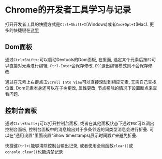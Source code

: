 # Chrome的开发者工具学习与记录

打开开发者工具的快捷方式是`Ctrl+Shift+I`(Windows)或者`Cmd+Opt+I`(Mac). 更多的快捷键在[这里][1]

## Dom面板

通过`Ctrl+Shift+c`可以启动Devtools的Dom面板, 在里面, 选定某个元素后按`F2`可以直接对元素进行编辑, `Ctrl-Enter`会保存修改, `ESC`退出编辑模式则不会保存修改.

通过在元素上右键点击`Scroll Into View`可以直接滚动到相应元素, 无需自己查找位置. Dom元素本身还可以在子树更改, 属性更改, 节点移除的情况下设置断点来查看问题.

## 控制台面板

通过`Ctrl+Shift+j`可以打开控制台面板, 或者在其他面板状态下通过`ESC`可以调出控制台面板, 控制台面板中的消息输出对于多条邻近的同类型消息会进行折叠. 可以在"通用设置"里面设置"Show timestamps(展示时间戳)"来避免折叠.

快捷键`Ctrl+L`能够清除控制台输出记录, 或者使用全局函数`clear()`或`console.clear()`也能清楚记录

[1]:        https://developers.google.com/web/tools/chrome-devtools/inspect-styles/shortcuts
